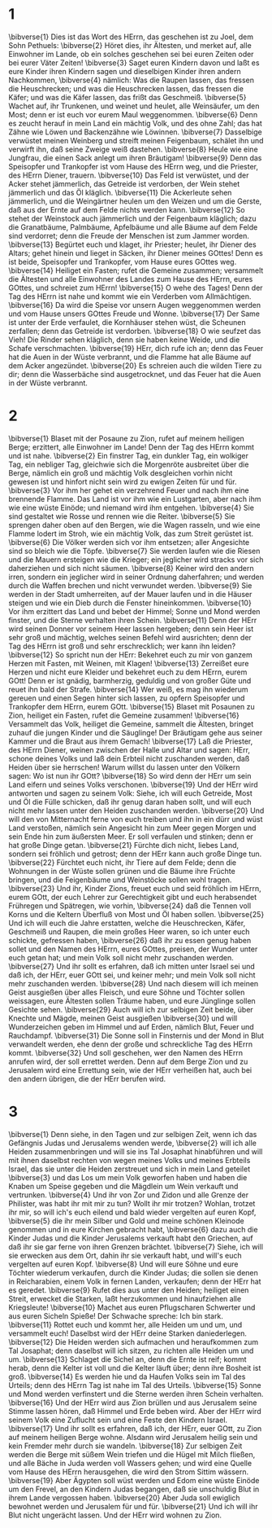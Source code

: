 # 1
\bibverse{1} Dies ist das Wort des HErrn, das geschehen ist zu Joel, dem Sohn Pethuels: \bibverse{2} Höret dies, ihr Ältesten, und merket auf, alle Einwohner im Lande, ob ein solches geschehen sei bei euren Zeiten oder bei eurer Väter Zeiten! \bibverse{3} Saget euren Kindern davon und laßt es eure Kinder ihren Kindern sagen und dieselbigen Kinder ihren andern Nachkommen, \bibverse{4} nämlich: Was die Raupen lassen, das fressen die Heuschrecken; und was die Heuschrecken lassen, das fressen die Käfer; und was die Käfer lassen, das frißt das Geschmeiß. \bibverse{5} Wachet auf, ihr Trunkenen, und weinet und heulet, alle Weinsäufer, um den Most; denn er ist euch vor eurem Maul weggenommen. \bibverse{6} Denn es zeucht herauf in mein Land ein mächtig Volk, und des ohne Zahl; das hat Zähne wie Löwen und Backenzähne wie Löwinnen. \bibverse{7} Dasselbige verwüstet meinen Weinberg und streift meinen Feigenbaum, schälet ihn und verwirft ihn, daß seine Zweige weiß dastehen. \bibverse{8} Heule wie eine Jungfrau, die einen Sack anlegt um ihren Bräutigam! \bibverse{9} Denn das Speisopfer und Trankopfer ist vom Hause des HErrn weg, und die Priester, des HErrn Diener, trauern. \bibverse{10} Das Feld ist verwüstet, und der Acker stehet jämmerlich, das Getreide ist verdorben, der Wein stehet jämmerlich und das Öl kläglich. \bibverse{11} Die Ackerleute sehen jämmerlich, und die Weingärtner heulen um den Weizen und um die Gerste, daß aus der Ernte auf dem Felde nichts werden kann. \bibverse{12} So stehet der Weinstock auch jämmerlich und der Feigenbaum kläglich; dazu die Granatbäume, Palmbäume, Apfelbäume und alle Bäume auf dem Felde sind verdorret; denn die Freude der Menschen ist zum Jammer worden. \bibverse{13} Begürtet euch und klaget, ihr Priester; heulet, ihr Diener des Altars; gehet hinein und lieget in Säcken, ihr Diener meines GOttes! Denn es ist beide, Speisopfer und Trankopfer, vom Hause eures GOttes weg. \bibverse{14} Heiliget ein Fasten; rufet die Gemeine zusammen; versammelt die Ältesten und alle Einwohner des Landes zum Hause des HErrn, eures GOttes, und schreiet zum HErrn! \bibverse{15} O wehe des Tages! Denn der Tag des HErrn ist nahe und kommt wie ein Verderben vom Allmächtigen. \bibverse{16} Da wird die Speise vor unsern Augen weggenommen werden und vom Hause unsers GOttes Freude und Wonne. \bibverse{17} Der Same ist unter der Erde verfaulet, die Kornhäuser stehen wüst, die Scheunen zerfallen; denn das Getreide ist verdorben. \bibverse{18} O wie seufzet das Vieh! Die Rinder sehen kläglich, denn sie haben keine Weide, und die Schafe verschmachten. \bibverse{19} HErr, dich rufe ich an; denn das Feuer hat die Auen in der Wüste verbrannt, und die Flamme hat alle Bäume auf dem Acker angezündet. \bibverse{20} Es schreien auch die wilden Tiere zu dir; denn die Wasserbäche sind ausgetrocknet, und das Feuer hat die Auen in der Wüste verbrannt.

# 2
\bibverse{1} Blaset mit der Posaune zu Zion, rufet auf meinem heiligen Berge; erzittert, alle Einwohner im Lande! Denn der Tag des HErrn kommt und ist nahe. \bibverse{2} Ein finstrer Tag, ein dunkler Tag, ein wolkiger Tag, ein nebliger Tag, gleichwie sich die Morgenröte ausbreitet über die Berge, nämlich ein groß und mächtig Volk desgleichen vorhin nicht gewesen ist und hinfort nicht sein wird zu ewigen Zeiten für und für. \bibverse{3} Vor ihm her gehet ein verzehrend Feuer und nach ihm eine brennende Flamme. Das Land ist vor ihm wie ein Lustgarten, aber nach ihm wie eine wüste Einöde; und niemand wird ihm entgehen. \bibverse{4} Sie sind gestaltet wie Rosse und rennen wie die Reiter. \bibverse{5} Sie sprengen daher oben auf den Bergen, wie die Wagen rasseln, und wie eine Flamme lodert im Stroh, wie ein mächtig Volk, das zum Streit gerüstet ist. \bibverse{6} Die Völker werden sich vor ihm entsetzen; aller Angesichte sind so bleich wie die Töpfe. \bibverse{7} Sie werden laufen wie die Riesen und die Mauern ersteigen wie die Krieger; ein jeglicher wird stracks vor sich daherziehen und sich nicht säumen. \bibverse{8} Keiner wird den andern irren, sondern ein jeglicher wird in seiner Ordnung daherfahren; und werden durch die Waffen brechen und nicht verwundet werden. \bibverse{9} Sie werden in der Stadt umherreiten, auf der Mauer laufen und in die Häuser steigen und wie ein Dieb durch die Fenster hineinkommen. \bibverse{10} Vor ihm erzittert das Land und bebet der Himmel; Sonne und Mond werden finster, und die Sterne verhalten ihren Schein. \bibverse{11} Denn der HErr wird seinen Donner vor seinem Heer lassen hergeben; denn sein Heer ist sehr groß und mächtig, welches seinen Befehl wird ausrichten; denn der Tag des HErrn ist groß und sehr erschrecklich; wer kann ihn leiden? \bibverse{12} So spricht nun der HErr: Bekehret euch zu mir von ganzem Herzen mit Fasten, mit Weinen, mit Klagen! \bibverse{13} Zerreißet eure Herzen und nicht eure Kleider und bekehret euch zu dem HErrn, eurem GOtt! Denn er ist gnädig, barmherzig, geduldig und von großer Güte und reuet ihn bald der Strafe. \bibverse{14} Wer weiß, es mag ihn wiederum gereuen und einen Segen hinter sich lassen, zu opfern Speisopfer und Trankopfer dem HErrn, eurem GOtt. \bibverse{15} Blaset mit Posaunen zu Zion, heiliget ein Fasten, rufet die Gemeine zusammen! \bibverse{16} Versammelt das Volk, heiliget die Gemeine, sammelt die Ältesten, bringet zuhauf die jungen Kinder und die Säuglinge! Der Bräutigam gehe aus seiner Kammer und die Braut aus ihrem Gemach! \bibverse{17} Laß die Priester, des HErrn Diener, weinen zwischen der Halle und Altar und sagen: HErr, schone deines Volks und laß dein Erbteil nicht zuschanden werden, daß Heiden über sie herrschen! Warum willst du lassen unter den Völkern sagen: Wo ist nun ihr GOtt? \bibverse{18} So wird denn der HErr um sein Land eifern und seines Volks verschonen. \bibverse{19} Und der HErr wird antworten und sagen zu seinem Volk: Siehe, ich will euch Getreide, Most und Öl die Fülle schicken, daß ihr genug daran haben sollt, und will euch nicht mehr lassen unter den Heiden zuschanden werden. \bibverse{20} Und will den von Mitternacht ferne von euch treiben und ihn in ein dürr und wüst Land verstoßen, nämlich sein Angesicht hin zum Meer gegen Morgen und sein Ende hin zum äußersten Meer. Er soll verfaulen und stinken; denn er hat große Dinge getan. \bibverse{21} Fürchte dich nicht, liebes Land, sondern sei fröhlich und getrost; denn der HErr kann auch große Dinge tun. \bibverse{22} Fürchtet euch nicht, ihr Tiere auf dem Felde; denn die Wohnungen in der Wüste sollen grünen und die Bäume ihre Früchte bringen, und die Feigenbäume und Weinstöcke sollen wohl tragen. \bibverse{23} Und ihr, Kinder Zions, freuet euch und seid fröhlich im HErrn, eurem GOtt, der euch Lehrer zur Gerechtigkeit gibt und euch herabsendet Frühregen und Spätregen, wie vorhin, \bibverse{24} daß die Tennen voll Korns und die Keltern Überfluß von Most und Öl haben sollen. \bibverse{25} Und ich will euch die Jahre erstatten, welche die Heuschrecken, Käfer, Geschmeiß und Raupen, die mein großes Heer waren, so ich unter euch schickte, gefressen haben, \bibverse{26} daß ihr zu essen genug haben sollet und den Namen des HErrn, eures GOttes, preisen, der Wunder unter euch getan hat; und mein Volk soll nicht mehr zuschanden werden. \bibverse{27} Und ihr sollt es erfahren, daß ich mitten unter Israel sei und daß ich, der HErr, euer GOtt sei, und keiner mehr; und mein Volk soll nicht mehr zuschanden werden. \bibverse{28} Und nach diesem will ich meinen Geist ausgießen über alles Fleisch, und eure Söhne und Töchter sollen weissagen, eure Ältesten sollen Träume haben, und eure Jünglinge sollen Gesichte sehen. \bibverse{29} Auch will ich zur selbigen Zeit beide, über Knechte und Mägde, meinen Geist ausgießen \bibverse{30} und will Wunderzeichen geben im Himmel und auf Erden, nämlich Blut, Feuer und Rauchdampf. \bibverse{31} Die Sonne soll in Finsternis und der Mond in Blut verwandelt werden, ehe denn der große und schreckliche Tag des HErrn kommt. \bibverse{32} Und soll geschehen, wer den Namen des HErrn anrufen wird, der soll errettet werden. Denn auf dem Berge Zion und zu Jerusalem wird eine Errettung sein, wie der HErr verheißen hat, auch bei den andern übrigen, die der HErr berufen wird.

# 3
\bibverse{1} Denn siehe, in den Tagen und zur selbigen Zeit, wenn ich das Gefängnis Judas und Jerusalems wenden werde, \bibverse{2} will ich alle Heiden zusammenbringen und will sie ins Tal Josaphat hinabführen und will mit ihnen daselbst rechten von wegen meines Volks und meines Erbteils Israel, das sie unter die Heiden zerstreuet und sich in mein Land geteilet \bibverse{3} und das Los um mein Volk geworfen haben und haben die Knaben um Speise gegeben und die Mägdlein um Wein verkauft und vertrunken. \bibverse{4} Und ihr von Zor und Zidon und alle Grenze der Philister, was habt ihr mit mir zu tun? Wollt ihr mir trotzen? Wohlan, trotzet ihr mir, so will ich's euch eilend und bald wieder vergelten auf euren Kopf, \bibverse{5} die ihr mein Silber und Gold und meine schönen Kleinode genommen und in eure Kirchen gebracht habt, \bibverse{6} dazu auch die Kinder Judas und die Kinder Jerusalems verkauft habt den Griechen, auf daß ihr sie gar ferne von ihren Grenzen brächtet. \bibverse{7} Siehe, ich will sie erwecken aus dem Ort, dahin ihr sie verkauft habt, und will's euch vergelten auf euren Kopf. \bibverse{8} Und will eure Söhne und eure Töchter wiederum verkaufen, durch die Kinder Judas; die sollen sie denen in Reicharabien, einem Volk in fernen Landen, verkaufen; denn der HErr hat es geredet. \bibverse{9} Rufet dies aus unter den Heiden; heiliget einen Streit, erwecket die Starken, laßt herzukommen und hinaufziehen alle Kriegsleute! \bibverse{10} Machet aus euren Pflugscharen Schwerter und aus euren Sicheln Spieße! Der Schwache spreche: Ich bin stark. \bibverse{11} Rottet euch und kommt her, alle Heiden um und um, und versammelt euch! Daselbst wird der HErr deine Starken daniederlegen. \bibverse{12} Die Heiden werden sich aufmachen und heraufkommen zum Tal Josaphat; denn daselbst will ich sitzen, zu richten alle Heiden um und um. \bibverse{13} Schlaget die Sichel an, denn die Ernte ist reif; kommt herab, denn die Kelter ist voll und die Kelter läuft über; denn ihre Bosheit ist groß. \bibverse{14} Es werden hie und da Haufen Volks sein im Tal des Urteils; denn des HErrn Tag ist nahe im Tal des Urteils. \bibverse{15} Sonne und Mond werden verfinstert und die Sterne werden ihren Schein verhalten. \bibverse{16} Und der HErr wird aus Zion brüllen und aus Jerusalem seine Stimme lassen hören, daß Himmel und Erde beben wird. Aber der HErr wird seinem Volk eine Zuflucht sein und eine Feste den Kindern Israel. \bibverse{17} Und ihr sollt es erfahren, daß ich, der HErr, euer GOtt, zu Zion auf meinem heiligen Berge wohne. Alsdann wird Jerusalem heilig sein und kein Fremder mehr durch sie wandeln. \bibverse{18} Zur selbigen Zeit werden die Berge mit süßem Wein triefen und die Hügel mit Milch fließen, und alle Bäche in Juda werden voll Wassers gehen; und wird eine Quelle vom Hause des HErrn herausgehen, die wird den Strom Sittim wässern. \bibverse{19} Aber Ägypten soll wüst werden und Edom eine wüste Einöde um den Frevel, an den Kindern Judas begangen, daß sie unschuldig Blut in ihrem Lande vergossen haben. \bibverse{20} Aber Juda soll ewiglich bewohnet werden und Jerusalem für und für. \bibverse{21} Und ich will ihr Blut nicht ungerächt lassen. Und der HErr wird wohnen zu Zion.